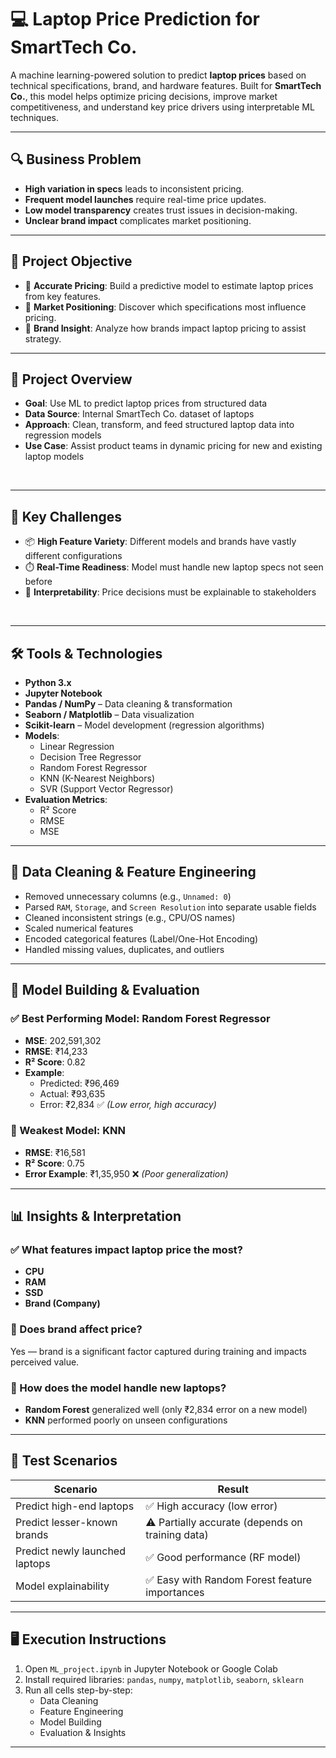 # 💻 Laptop Price Prediction for SmartTech Co.

A machine learning-powered solution to predict **laptop prices** based on technical specifications, brand, and hardware features. Built for **SmartTech Co.**, this model helps optimize pricing decisions, improve market competitiveness, and understand key price drivers using interpretable ML techniques.

---

## 🔍 Business Problem

- **High variation in specs** leads to inconsistent pricing.
- **Frequent model launches** require real-time price updates.
- **Low model transparency** creates trust issues in decision-making.
- **Unclear brand impact** complicates market positioning.

---

## 🎯 Project Objective

- 🎯 **Accurate Pricing**: Build a predictive model to estimate laptop prices from key features.
- 🎯 **Market Positioning**: Discover which specifications most influence pricing.
- 🎯 **Brand Insight**: Analyze how brands impact laptop pricing to assist strategy.

---

## 📄 Project Overview

- **Goal**: Use ML to predict laptop prices from structured data  
- **Data Source**: Internal SmartTech Co. dataset of laptops  
- **Approach**: Clean, transform, and feed structured laptop data into regression models  
- **Use Case**: Assist product teams in dynamic pricing for new and existing laptop models  
<br>

---

## 🚧 Key Challenges

- 📦 **High Feature Variety**: Different models and brands have vastly different configurations  
- ⏱️ **Real-Time Readiness**: Model must handle new laptop specs not seen before  
- 🧠 **Interpretability**: Price decisions must be explainable to stakeholders  
<br>

---

## 🛠️ Tools & Technologies

- **Python 3.x**
- **Jupyter Notebook**
- **Pandas / NumPy** – Data cleaning & transformation  
- **Seaborn / Matplotlib** – Data visualization  
- **Scikit-learn** – Model development (regression algorithms)  
- **Models**:  
  - Linear Regression  
  - Decision Tree Regressor  
  - Random Forest Regressor  
  - KNN (K-Nearest Neighbors)  
  - SVR (Support Vector Regressor)  
- **Evaluation Metrics**:  
  - R² Score  
  - RMSE  
  - MSE  

---

## 🧹 Data Cleaning & Feature Engineering

- Removed unnecessary columns (e.g., `Unnamed: 0`)
- Parsed `RAM`, `Storage`, and `Screen Resolution` into separate usable fields
- Cleaned inconsistent strings (e.g., CPU/OS names)
- Scaled numerical features
- Encoded categorical features (Label/One-Hot Encoding)
- Handled missing values, duplicates, and outliers

---

## 🤖 Model Building & Evaluation

### ✅ Best Performing Model: **Random Forest Regressor**
- **MSE**: 202,591,302  
- **RMSE**: ₹14,233  
- **R² Score**: 0.82  
- **Example**:  
  - Predicted: ₹96,469  
  - Actual: ₹93,635  
  - Error: ₹2,834 ✅ *(Low error, high accuracy)*

### 🚫 Weakest Model: **KNN**
- **RMSE**: ₹16,581  
- **R² Score**: 0.75  
- **Error Example**: ₹1,35,950 ❌ *(Poor generalization)*

---

## 📊 Insights & Interpretation

### ✅ What features impact laptop price the most?
- **CPU**
- **RAM**
- **SSD**
- **Brand (Company)**

### 🧠 Does brand affect price?
Yes — brand is a significant factor captured during training and impacts perceived value.

### 🚀 How does the model handle new laptops?
- **Random Forest** generalized well (only ₹2,834 error on a new model)
- **KNN** performed poorly on unseen configurations

---

## 🧪 Test Scenarios

| Scenario                                  | Result                                |
|------------------------------------------|----------------------------------------|
| Predict high-end laptops                 | ✅ High accuracy (low error)           |
| Predict lesser-known brands              | ⚠️ Partially accurate (depends on training data) |
| Predict newly launched laptops           | ✅ Good performance (RF model)         |
| Model explainability                     | ✅ Easy with Random Forest feature importances |

---

## 🖥️ Execution Instructions

1. Open `ML_project.ipynb` in Jupyter Notebook or Google Colab  
2. Install required libraries: `pandas`, `numpy`, `matplotlib`, `seaborn`, `sklearn`  
3. Run all cells step-by-step:  
   - Data Cleaning  
   - Feature Engineering  
   - Model Building  
   - Evaluation & Insights  

---
